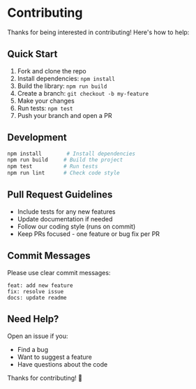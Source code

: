 # Contributing

Thanks for being interested in contributing! Here's how to help:

## Quick Start

1. Fork and clone the repo
2. Install dependencies: `npm install`
3. Build the library: `npm run build`
4. Create a branch: `git checkout -b my-feature`
5. Make your changes
6. Run tests: `npm test`
7. Push your branch and open a PR

## Development

```bash
npm install        # Install dependencies
npm run build     # Build the project
npm test          # Run tests
npm run lint      # Check code style
```

## Pull Request Guidelines

- Include tests for any new features
- Update documentation if needed
- Follow our coding style (runs on commit)
- Keep PRs focused - one feature or bug fix per PR

## Commit Messages

Please use clear commit messages:

```
feat: add new feature
fix: resolve issue
docs: update readme
```

## Need Help?

Open an issue if you:
- Find a bug
- Want to suggest a feature
- Have questions about the code

Thanks for contributing! 🎉